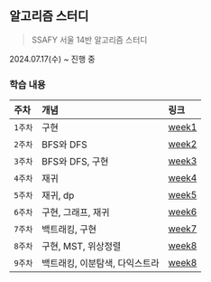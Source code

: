 ## 알고리즘 스터디
> SSAFY 서울 14반 알고리즘 스터디 

2024.07.17(수) ~ 진행 중

### 학습 내용
| 주차    | 개념                | 링크                        |
|:------|:------------------|:--------------------------|
| `1주차` | 구현                | [week1](./week1/week1.md) |
| `2주차` | BFS와 DFS          | [week2](./week2/week2.md) |
| `3주차` | BFS와 DFS, 구현      | [week3](./week3/week3.md) |
| `4주차` | 재귀                | [week4](./week4/week4.md) |
| `5주차` | 재귀, dp            | [week5](./week5/week5.md) |
| `6주차` | 구현, 그래프, 재귀       | [week6](./week6/week6.md) |
| `7주차` | 백트래킹, 구현          | [week7](./week7/week7.md) |
| `8주차` | 구현, MST, 위상정렬     | [week8](./week8/week8.md) |
| `9주차` | 백트래킹, 이분탐색, 다익스트라 | [week8](./week9/week9.md) |


